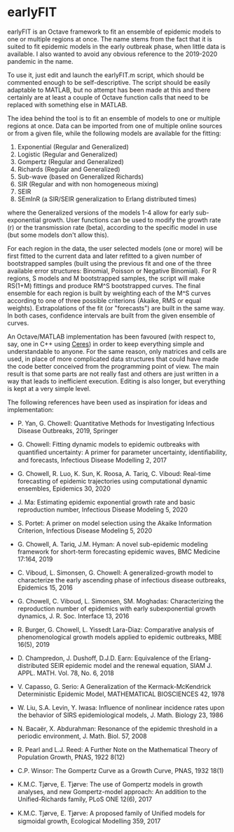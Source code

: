 # earlyFIT
earlyFIT is an Octave framework to fit an ensemble of epidemic models to one or multiple regions at once. The name stems from the fact that it is suited to fit epidemic models in the early outbreak phase, when little data is available. I also wanted to avoid any obvious reference to the 2019-2020 pandemic in the name.

To use it, just edit and launch the earlyFIT.m script, which should be commented enough to be self-descriptive. The script should be easily adaptable to MATLAB, but no attempt has been made at this and there certainly are at least a couple of Octave function calls that need to be replaced with something else in MATLAB.

The idea behind the tool is to fit an ensemble of models to one or multiple regions at once. Data can be imported from one of multiple online sources or from a given file, while the following models are available for the fitting:

1. Exponential (Regular and Generalized)
2. Logistic (Regular and Generalized)
3. Gompertz (Regular and Generalized)
4. Richards (Regular and Generalized)
5. Sub-wave (based on Generalized Richards)
6. SIR (Regular and with non homogeneous mixing)
7. SEIR
8. SEmInR (a SIR/SEIR generalization to Erlang distributed times)

where the Generalized versions of the models 1-4 allow for early sub-exponential growth. User functions can be used to modify the growth rate (r) or the transmission rate (beta), according to the specific model in use (but some models don't allow this).

For each region in the data, the user selected models (one or more) will be first fitted to the current data and later refitted to a given number of bootstrapped samples (built using the previous fit and one of the three available error structures: Binomial, Poisson or Negative Binomial). For R regions, S models and M bootstrapped samples, the script will make RS(1+M) fittings and produce RM^S bootstrapped curves. The final ensemble for each region is built by weighting each of the M^S curves according to one of three possible criterions (Akaike, RMS or equal weights). Extrapolations of the fit (or "forecasts") are built in the same way. In both cases, confidence intervals are built from the given ensemble of curves.

An Octave/MATLAB implementation has been favoured (with respect to, say, one in C++ using [Ceres](https://github.com/ceres-solver/ceres-solver)) in order to keep everything simple and understandable to anyone. For the same reason, only matrices and cells are used, in place of more complicated data structures that could have made the code better conceived from the programming point of view. The main result is that some parts are not really fast and others are just written in a way that leads to inefficient execution. Editing is also longer, but everything is kept at a very simple level.

The following references have been used as inspiration for ideas and implementation:

* P. Yan, G. Chowell: Quantitative Methods for Investigating Infectious Disease Outbreaks, 2019, Springer

* G. Chowell: Fitting dynamic models to epidemic outbreaks with quantiﬁed uncertainty: A primer for parameter uncertainty, identiﬁability, and forecasts, Infectious Disease Modelling 2, 2017

* G. Chowell, R. Luo, K. Sun, K. Roosa, A. Tariq, C. Viboud: Real-time forecasting of epidemic trajectories using computational dynamic ensembles, Epidemics 30, 2020

* J. Ma: Estimating epidemic exponential growth rate and basic reproduction number, Infectious Disease Modeling 5, 2020

* S. Portet: A primer on model selection using the Akaike Information Criterion, Infectious Disease Modeling 5, 2020

* G. Chowell, A. Tariq, J.M. Hyman: A novel sub-epidemic modeling framework for short-term forecasting epidemic waves, BMC Medicine 17:164, 2019

* C. Viboud, L. Simonsen, G. Chowell: A generalized-growth model to characterize the early ascending phase of infectious disease outbreaks, Epidemics 15, 2016

* G. Chowell, C. Viboud, L. Simonsen, SM. Moghadas: Characterizing the reproduction number of epidemics with early subexponential growth dynamics, J. R. Soc. Interface 13, 2016

* R. Burger, G. Chowell, L. Yissedt Lara-Diaz: Comparative analysis of phenomenological growth models applied to epidemic outbreaks, MBE 16(5), 2019

* D. Champredon, J. Dushoff, D.J.D. Earn: Equivalence of the Erlang-distributed SEIR epidemic model and the renewal equation, SIAM J. APPL. MATH. Vol. 78, No. 6, 2018

* V. Capasso, G. Serio: A Generalization of the Kermack-McKendrick Deterministic Epidemic Model, MATHEMATICAL BIOSCIENCES 42, 1978

* W. Liu, S.A. Levin, Y. Iwasa: Influence of nonlinear incidence rates upon the behavior of SIRS epidemiological models, J. Math. Biology 23, 1986

* N. Bacaër, X. Abdurahman: Resonance of the epidemic threshold in a periodic environment, J. Math. Biol. 57, 2008

* R. Pearl and L.J. Reed: A Further Note on the Mathematical Theory of Population Growth, PNAS, 1922 8(12)

* C.P. Winsor: The Gompertz Curve as a Growth Curve, PNAS, 1932 18(1)

* K.M.C. Tjørve, E. Tjørve: The use of Gompertz models in growth analyses, and new Gompertz-model approach: An addition to the Unified-Richards family, PLoS ONE 12(6), 2017

* K.M.C. Tjørve, E. Tjørve: A proposed family of Uniﬁed models for sigmoidal growth, Ecological Modelling 359, 2017

